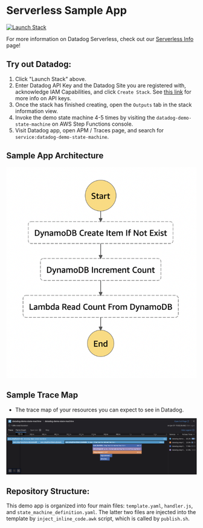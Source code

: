 # Serverless Sample App

[![Launch Stack](https://s3.amazonaws.com/cloudformation-examples/cloudformation-launch-stack.png)](https://console.aws.amazon.com/cloudformation/home#/stacks/create/review?stackName=datadog-serverless-step-functions-tracing-demo-app&templateURL=https://datadog-cloudformation-template.s3.amazonaws.com/aws/step-functions-tracing-demo-app/latest.yaml)

For more information on Datadog Serverless, check out our [Serverless Info](https://docs.datadoghq.com/serverless) page!

## Try out Datadog:

1. Click "Launch Stack" above.
1. Enter Datadog API Key and the Datadog Site you are registered with, acknowledge IAM Capabilities, and click `Create Stack`. See [this link](https://docs.datadoghq.com/account_management/api-app-keys/) for more info on API keys.
1. Once the stack has finished creating, open the `Outputs` tab in the stack information view.
1. Invoke the demo state machine 4-5 times by visiting the `datadog-demo-state-machine` on AWS Step Functions console.
1. Visit Datadog app, open APM / Traces page, and search for `service:datadog-demo-state-machine`.

## Sample App Architecture

![State Machine Definition](assets/state-machine.png)

## Sample Trace Map
- The trace map of your resources you can expect to see in Datadog.

![Example Trace](assets/trace-example.png)

## Repository Structure:

This demo app is organized into four main files: `template.yaml`, `handler.js`, and `state_machine_definition.yaml`. The latter two files are injected into the template by `inject_inline_code.awk` script, which is called by `publish.sh`.


